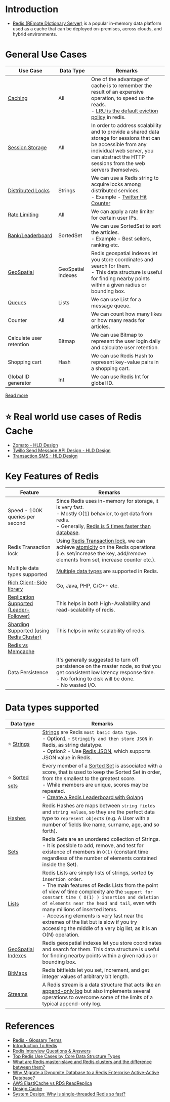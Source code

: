 # Introduction
- [Redis (REmote DIctionary Server)](https://redis.com/) is a popular in-memory data platform used as a cache that can be deployed on-premises, across clouds, and hybrid environments.

# General Use Cases

| Use Case                                                                      | Data Type          | Remarks                                                                                                                                                                                                                               |
|-------------------------------------------------------------------------------|--------------------|---------------------------------------------------------------------------------------------------------------------------------------------------------------------------------------------------------------------------------------|
| [Caching](https://redis.com/solutions/use-cases/caching/)                     | All                | One of the advantage of cache is to remember the result of an expensive operation, to speed uo the reads.<br/>- [LRU is the default eviction policy](https://docs.redis.com/latest/rs/databases/configure/eviction-policy/) in redis. |
| [Session Storage](https://redis.com/solutions/use-cases/session-management/)  | All                | In order to address scalability and to provide a shared data storage for sessions that can be accessible from any individual web server, you can abstract the HTTP sessions from the web servers themselves.                          |
| [Distributed Locks](https://redis.io/docs/manual/patterns/distributed-locks/) | Strings            | We can use a Redis string to acquire locks among distributed services.<br/>- Example - [Twitter Hit Counter](../../../0_HLDUseCasesProblems/HitCounterDesignTwitter/Readme.md)                                                        |
| [Rate Limiting](../../../0_HLDUseCasesProblems/RateLimiterAPI/Readme.md)      | All                | We can apply a rate limiter for certain user IPs.                                                                                                                                                                                     |
| [Rank/Leaderboard](https://redis.com/solutions/use-cases/leaderboards/)       | SortedSet          | We can use SortedSet to sort the articles.<br/>- Example - Best sellers, ranking etc.                                                                                                                                                 |
| [GeoSpatial](https://redis.io/docs/data-types/geospatial/)                    | GeoSpatial Indexes | Redis geospatial indexes let you store coordinates and search for them. <br/>- This data structure is useful for finding nearby points within a given radius or bounding box.                                                         |
| [Queues](https://redis.com/solutions/use-cases/messaging/)                    | Lists              | We can use List for a message queue.                                                                                                                                                                                                  |
| Counter                                                                       | All                | We can count how many likes or how many reads for articles.                                                                                                                                                                           |
| Calculate user retention                                                      | Bitmap             | We can use Bitmap to represent the user login daily and calculate user retention.                                                                                                                                                     |
| Shopping cart                                                                 | Hash               | We can use Redis Hash to represent key-value pairs in a shopping cart.                                                                                                                                                                |
| Global ID generator                                                           | Int                | We can use Redis Int for global ID.                                                                                                                                                                                                   |

[Read more](https://www.youtube.com/watch?v=a4yX7RUgTxI)

# :star: Real world use cases of Redis Cache
- [Zomato - HLD Design](../../../0_HLDUseCasesProblems/FoodOrderingZomatoSwiggy/Readme.md)
- [Twillo Send Message API Design - HLD Design](../../../0_HLDUseCasesProblems/SendSMSMessageAPITwillo/Readme.md)
- [Transaction SMS - HLD Design](../../../0_HLDUseCasesProblems/TransactionSMSDesign/Readme.md)

# Key Features of Redis

| Feature                                                                    | Remarks                                                                                                                                                                                                                                                         |
|----------------------------------------------------------------------------|-----------------------------------------------------------------------------------------------------------------------------------------------------------------------------------------------------------------------------------------------------------------|
| Speed - 100K queries per second                                            | Since Redis uses in-memory for storage, it is very fast.<br/>- Mostly O(1) behavior, to get data from redis.<br/>- Generally, [Redis is 5 times faster than database](../../../SystemEstimationTips.md#latency-comparison-numbers).                             |
| Redis Transaction lock                                                     | Using [Redis Transaction lock](https://redis.io/docs/reference/patterns/distributed-locks/), we can achieve [atomicity](../../Glossaries/ACIDTransactions/Atomicity.md) on the Redis operations (i.e. set/increase the key, add/remove elements from set, increase counter etc.). |
| Multiple data types supported                                              | [Multiple data types](https://redis.io/docs/manual/data-types/) are supported in Redis.                                                                                                                                                                         |
| [Rich Client-Side library](https://redis.io/docs/libraries/)               | Go, Java, PHP, C/C++ etc.                                                                                                                                                                                                                                       |
| [Replication Supported (Leader-Follower)](RedisLeaderFollowReplication.md) | This helps in both High-Availability and read-scalability of redis.                                                                                                                                                                                             |
| [Sharding Supported (using Redis Cluster)](RedisCluster.md)                | This helps in write scalability of redis.                                                                                                                                                                                                                       |
| [Redis vs Memcache](../RedisVsMemcache.md)                                 |                                                                                                                                                                                                                                                                 |
| Data Persistence                                                           | It's generally suggested to turn off persistence on the master node, so that you get consistent low latency response time.<br/>- No forking to disk will be done.<br/>- No wasted I/O.                                                                          |

# Data types supported

| Data type                                                           | Remarks                                                                                                                                                                                                                                                                                                                                                                                                                                                                   |
|---------------------------------------------------------------------|---------------------------------------------------------------------------------------------------------------------------------------------------------------------------------------------------------------------------------------------------------------------------------------------------------------------------------------------------------------------------------------------------------------------------------------------------------------------------|
| :star: [Strings](https://redis.io/docs/data-types/strings/)         | [Strings](https://www.w3resource.com/redis/redis-data-types.php) are Redis `most basic data type`.<br/>- Option1 - `Stringify and then store JSON` in Redis, as string datatype.<br/>- Option2 - Use [Redis JSON](https://redis.io/docs/stack/json/), which supports JSON value in Redis.                                                                                                                                                                                 |
| :star: [Sorted sets](https://redis.io/docs/data-types/sorted-sets/) | Every member of a [Sorted Set](https://redis.io/docs/data-types/sorted-sets/) is associated with a score, that is used to keep the Sorted Set in order, from the smallest to the greatest score.<br/>- While members are unique, scores may be repeated.<br/>- [Create a Redis Leaderboard with Golang](https://www.vultr.com/docs/create-a-redis-leaderboard-with-golang/)                                                                                               |
 | [Hashes](https://redis.io/docs/data-types/hashes/)                  | Redis Hashes are maps between `string fields` and `string values`, so they are the perfect data type to `represent objects` (e.g. A User with a number of fields like name, surname, age, and so forth).                                                                                                                                                                                                                                                                  |
| [Sets](https://redis.io/docs/data-types/sets/)                      | Redis Sets are an unordered collection of Strings. <br/>- It is possible to add, remove, and test for existence of members in `O(1)` (constant time regardless of the number of elements contained inside the Set).                                                                                                                                                                                                                                                       |
| [Lists](https://redis.io/docs/data-types/lists/)                    | Redis Lists are simply lists of strings, sorted by `insertion order`.<br/>- The main features of Redis Lists from the point of view of time complexity are the `support for constant time ( O(1) ) insertion and deletion of elements near the head and tail`, even with many millions of inserted items.<br/>- Accessing elements is very fast near the extremes of the list but is slow if you try accessing the middle of a very big list, as it is an O(N) operation. |
| [GeoSpatial Indexes](https://redis.io/docs/data-types/geospatial/)  | Redis geospatial indexes let you store coordinates and search for them. This data structure is useful for finding nearby points within a given radius or bounding box.                                                                                                                                                                                                                                                                                                    |
| [BitMaps](https://redis.io/docs/data-types/bitmaps/)                | Redis bitfields let you set, increment, and get integer values of arbitrary bit length.                                                                                                                                                                                                                                                                                                                                                                                   |
| [Streams](https://redis.io/docs/data-types/streams/)                | A Redis stream is a data structure that acts like an [append-only log](../../DataStructuresDB/AppendOnlyProperty.md) but also implements several operations to overcome some of the limits of a typical append-only log.                                                                                                                                                                                                                                                   |

# References
- [Redis - Glossary Terms](https://redis.com/glossary/)
- [Introduction To Redis](https://www.slideshare.net/dvirsky/introduction-to-redis)
- [Redis Interview Questions & Answers](https://www.javatpoint.com/redis-interview-questions-and-answers)
- [Top Redis Use Cases by Core Data Structure Types](https://scalegrid.io/blog/top-redis-use-cases-by-core-data-structure-types/)
- [What are Redis master-slave and Redis clusters and the difference between them?](https://www.learnsteps.com/what-are-redis-master-slave-and-redis-clusters-and-the-difference-between-them/)
- [Why Migrate a Dynomite Database to a Redis Enterprise Active-Active Database?](https://redis.com/blog/why-migrate-dynomite-database-to-redis-enterprise-active-active-database/)
- [AWS ElastiCache vs RDS ReadReplica](https://stackoverflow.com/questions/24728634/aws-elasticache-vs-rds-readreplica)
- [Design Cache](https://www.interviewbit.com/problems/design-cache/)
- [System Design: Why is single-threaded Redis so fast?](https://www.youtube.com/watch?v=5TRFpFBccQM)
